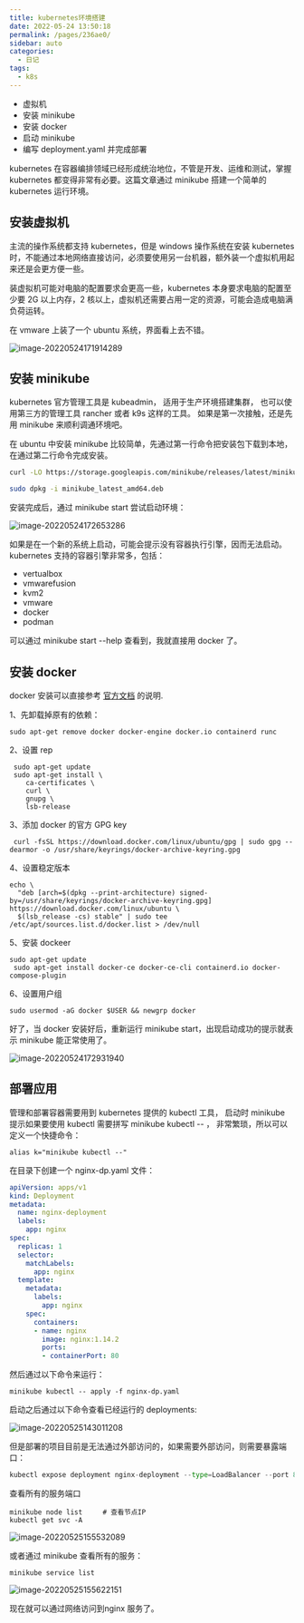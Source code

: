 ```yaml
---
title: kubernetes环境搭建
date: 2022-05-24 13:50:18
permalink: /pages/236ae0/
sidebar: auto
categories:
  - 日记
tags:
  - k8s
---
```

- 虚拟机
- 安装 minikube
- 安装 docker
- 启动 minikube
- 编写 deployment.yaml 并完成部署



kubernetes 在容器编排领域已经形成统治地位，不管是开发、运维和测试，掌握 kubernetes 都变得非常有必要。这篇文章通过 minikube 搭建一个简单的 kubernetes 运行环境。



## 安装虚拟机

主流的操作系统都支持 kubernetes，但是 windows 操作系统在安装 kubernetes 时，不能通过本地网络直接访问，必须要使用另一台机器，额外装一个虚拟机用起来还是会更方便一些。



装虚拟机可能对电脑的配置要求会更高一些，kubernetes 本身要求电脑的配置至少要 2G 以上内存，2 核以上，虚拟机还需要占用一定的资源，可能会造成电脑满负荷运转。



在 vmware 上装了一个 ubuntu 系统，界面看上去不错。

![image-20220524171914289](https://yuztuchuang.oss-cn-beijing.aliyuncs.com/img/image-20220524171914289.png)



## 安装 minikube

kubernetes 官方管理工具是 kubeadmin， 适用于生产环境搭建集群， 也可以使用第三方的管理工具 rancher 或者 k9s 这样的工具。 如果是第一次接触，还是先用 minikube 来顺利调通环境吧。



在 ubuntu 中安装 minikube 比较简单，先通过第一行命令把安装包下载到本地，在通过第二行命令完成安装。

```sh
curl -LO https://storage.googleapis.com/minikube/releases/latest/minikube_latest_amd64.deb

sudo dpkg -i minikube_latest_amd64.deb
```



安装完成后，通过 minikube start 尝试启动环境：

![image-20220524172653286](https://yuztuchuang.oss-cn-beijing.aliyuncs.com/img/image-20220524172653286.png)



如果是在一个新的系统上启动，可能会提示没有容器执行引擎，因而无法启动。 kubernetes 支持的容器引擎非常多，包括：

- vertualbox
- vmwarefusion
- kvm2
- vmware
- docker
- podman

可以通过 minikube start --help 查看到，我就直接用 docker 了。



## 安装 docker

docker 安装可以直接参考 [官方文档](https://docs.docker.com/engine/install/ubuntu/) 的说明.

1、先卸载掉原有的依赖：

```
sudo apt-get remove docker docker-engine docker.io containerd runc
```

2、设置 rep

```
 sudo apt-get update
 sudo apt-get install \
    ca-certificates \
    curl \
    gnupg \
    lsb-release
```

3、添加 docker 的官方 GPG key

```
 curl -fsSL https://download.docker.com/linux/ubuntu/gpg | sudo gpg --dearmor -o /usr/share/keyrings/docker-archive-keyring.gpg
```

4、设置稳定版本

```
echo \
  "deb [arch=$(dpkg --print-architecture) signed-by=/usr/share/keyrings/docker-archive-keyring.gpg] https://download.docker.com/linux/ubuntu \
  $(lsb_release -cs) stable" | sudo tee /etc/apt/sources.list.d/docker.list > /dev/null
```

5、安装 dockeer

```
sudo apt-get update
 sudo apt-get install docker-ce docker-ce-cli containerd.io docker-compose-plugin
```

6、设置用户组

```
sudo usermod -aG docker $USER && newgrp docker
```



好了，当 docker 安装好后，重新运行 minikube start，出现启动成功的提示就表示 minikube 能正常使用了。

![image-20220524172931940](https://yuztuchuang.oss-cn-beijing.aliyuncs.com/img/image-20220524172931940.png)



## 部署应用

管理和部署容器需要用到 kubernetes 提供的 kubectl 工具， 启动时 minikube 提示如果要使用 kubectl 需要拼写 minikube kubectl  -- ， 非常繁琐，所以可以定义一个快捷命令：

```
alias k="minikube kubectl --"
```



在目录下创建一个 nginx-dp.yaml 文件：

```yaml
apiVersion: apps/v1
kind: Deployment
metadata:
  name: nginx-deployment
  labels:
    app: nginx
spec:
  replicas: 1
  selector:
    matchLabels:
      app: nginx
  template:
    metadata:
      labels:
        app: nginx
    spec:
      containers:
      - name: nginx
        image: nginx:1.14.2
        ports:
        - containerPort: 80
```



然后通过以下命令来运行：

```
minikube kubectl -- apply -f nginx-dp.yaml
```



启动之后通过以下命令查看已经运行的 deployments:

![image-20220525143011208](https://yuztuchuang.oss-cn-beijing.aliyuncs.com/img/image-20220525143011208.png)



但是部署的项目目前是无法通过外部访问的，如果需要外部访问，则需要暴露端口：

```python
kubectl expose deployment nginx-deployment --type=LoadBalancer --port 80
```



查看所有的服务端口

```
minikube node list     # 查看节点IP
kubectl get svc -A
```

![image-20220525155532089](https://yuztuchuang.oss-cn-beijing.aliyuncs.com/img/image-20220525155532089.png)



或者通过 minikube 查看所有的服务：

```
minikube service list
```

![image-20220525155622151](https://yuztuchuang.oss-cn-beijing.aliyuncs.com/img/image-20220525155622151.png)



现在就可以通过网络访问到nginx 服务了。